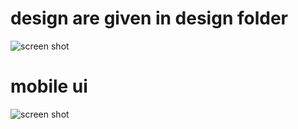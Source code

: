 
# design are given in design folder
![screen shot](./design/desktop-design.jpg "screen shot")

# mobile ui
![screen shot](./design/mobile-design.jpg "screen shot")

